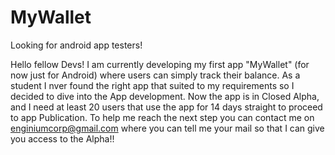 # MyWallet
Looking for android app testers!

Hello fellow Devs! I am currently developing my first app "MyWallet" (for now just for Android) where users can simply track their balance. As a student I nver found the right app that suited to my requirements so I decided to dive into the App development. 
Now the app is in Closed Alpha, and I need at least 20 users that use the app for 14 days straight to proceed to app Publication. 
To help me reach the next step you can contact me on enginiumcorp@gmail.com where you can tell me your mail so that I can give you access to the Alpha!!
